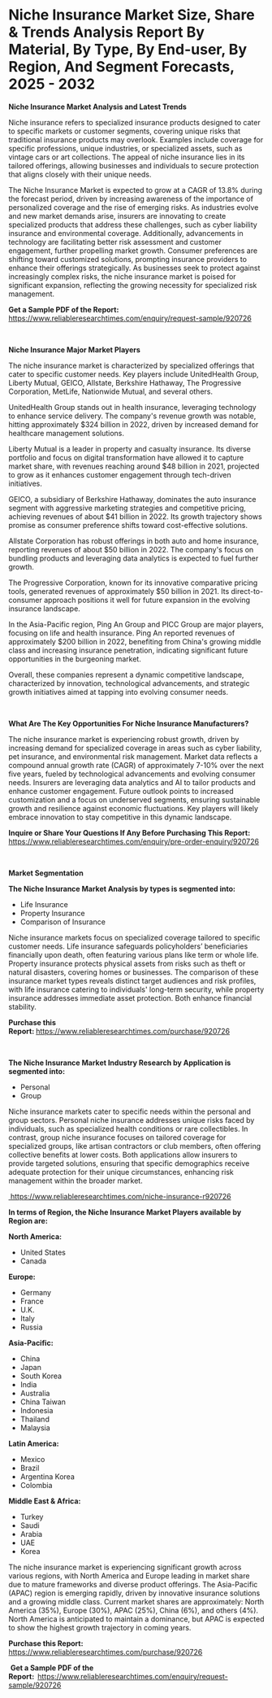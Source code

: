 <p><h1>Niche Insurance Market Size, Share & Trends Analysis Report By Material, By Type, By End-user, By Region, And Segment Forecasts, 2025 - 2032</h1></p><p><strong>Niche Insurance Market Analysis and Latest Trends</strong></p>
<p><p>Niche insurance refers to specialized insurance products designed to cater to specific markets or customer segments, covering unique risks that traditional insurance products may overlook. Examples include coverage for specific professions, unique industries, or specialized assets, such as vintage cars or art collections. The appeal of niche insurance lies in its tailored offerings, allowing businesses and individuals to secure protection that aligns closely with their unique needs.</p><p>The Niche Insurance Market is expected to grow at a CAGR of 13.8% during the forecast period, driven by increasing awareness of the importance of personalized coverage and the rise of emerging risks. As industries evolve and new market demands arise, insurers are innovating to create specialized products that address these challenges, such as cyber liability insurance and environmental coverage. Additionally, advancements in technology are facilitating better risk assessment and customer engagement, further propelling market growth. Consumer preferences are shifting toward customized solutions, prompting insurance providers to enhance their offerings strategically. As businesses seek to protect against increasingly complex risks, the niche insurance market is poised for significant expansion, reflecting the growing necessity for specialized risk management.</p></p>
<p><strong>Get a Sample PDF of the Report:&nbsp;</strong> <a href="https://www.reliableresearchtimes.com/enquiry/request-sample/920726?utm_campaign=3259&utm_medium=2&utm_source=Github&utm_content=ia&utm_term=17042025&utm_id=niche-insurance">https://www.reliableresearchtimes.com/enquiry/request-sample/920726</a></p>
<p>&nbsp;</p>
<p><strong>Niche Insurance Major Market Players</strong></p>
<p><p>The niche insurance market is characterized by specialized offerings that cater to specific customer needs. Key players include UnitedHealth Group, Liberty Mutual, GEICO, Allstate, Berkshire Hathaway, The Progressive Corporation, MetLife, Nationwide Mutual, and several others. </p><p>UnitedHealth Group stands out in health insurance, leveraging technology to enhance service delivery. The company's revenue growth was notable, hitting approximately $324 billion in 2022, driven by increased demand for healthcare management solutions.</p><p>Liberty Mutual is a leader in property and casualty insurance. Its diverse portfolio and focus on digital transformation have allowed it to capture market share, with revenues reaching around $48 billion in 2021, projected to grow as it enhances customer engagement through tech-driven initiatives.</p><p>GEICO, a subsidiary of Berkshire Hathaway, dominates the auto insurance segment with aggressive marketing strategies and competitive pricing, achieving revenues of about $41 billion in 2022. Its growth trajectory shows promise as consumer preference shifts toward cost-effective solutions.</p><p>Allstate Corporation has robust offerings in both auto and home insurance, reporting revenues of about $50 billion in 2022. The company's focus on bundling products and leveraging data analytics is expected to fuel further growth.</p><p>The Progressive Corporation, known for its innovative comparative pricing tools, generated revenues of approximately $50 billion in 2021. Its direct-to-consumer approach positions it well for future expansion in the evolving insurance landscape.</p><p>In the Asia-Pacific region, Ping An Group and PICC Group are major players, focusing on life and health insurance. Ping An reported revenues of approximately $200 billion in 2022, benefiting from China's growing middle class and increasing insurance penetration, indicating significant future opportunities in the burgeoning market. </p><p>Overall, these companies represent a dynamic competitive landscape, characterized by innovation, technological advancements, and strategic growth initiatives aimed at tapping into evolving consumer needs.</p></p>
<p>&nbsp;</p>
<p><strong>What Are The Key Opportunities For Niche Insurance Manufacturers?</strong></p>
<p><p>The niche insurance market is experiencing robust growth, driven by increasing demand for specialized coverage in areas such as cyber liability, pet insurance, and environmental risk management. Market data reflects a compound annual growth rate (CAGR) of approximately 7-10% over the next five years, fueled by technological advancements and evolving consumer needs. Insurers are leveraging data analytics and AI to tailor products and enhance customer engagement. Future outlook points to increased customization and a focus on underserved segments, ensuring sustainable growth and resilience against economic fluctuations. Key players will likely embrace innovation to stay competitive in this dynamic landscape.</p></p>
<p><strong>Inquire or Share Your Questions If Any Before Purchasing This Report:</strong> <a href="https://www.reliableresearchtimes.com/enquiry/pre-order-enquiry/920726?utm_campaign=3259&utm_medium=2&utm_source=Github&utm_content=ia&utm_term=17042025&utm_id=niche-insurance">https://www.reliableresearchtimes.com/enquiry/pre-order-enquiry/920726</a></p>
<p>&nbsp;</p>
<p><strong>Market Segmentation</strong></p>
<p><strong>The Niche Insurance Market Analysis by types is segmented into:</strong></p>
<p><ul><li>Life Insurance</li><li>Property Insurance</li><li>Comparison of Insurance</li></ul></p>
<p><p>Niche insurance markets focus on specialized coverage tailored to specific customer needs. Life insurance safeguards policyholders’ beneficiaries financially upon death, often featuring various plans like term or whole life. Property insurance protects physical assets from risks such as theft or natural disasters, covering homes or businesses. The comparison of these insurance market types reveals distinct target audiences and risk profiles, with life insurance catering to individuals' long-term security, while property insurance addresses immediate asset protection. Both enhance financial stability.</p></p>
<p><strong>Purchase this Report:&nbsp;</strong><a href="https://www.reliableresearchtimes.com/purchase/920726?utm_campaign=3259&utm_medium=2&utm_source=Github&utm_content=ia&utm_term=17042025&utm_id=niche-insurance">https://www.reliableresearchtimes.com/purchase/920726</a></p>
<p>&nbsp;</p>
<p><strong>The Niche Insurance Market Industry Research by Application is segmented into:</strong></p>
<p><ul><li>Personal</li><li>Group</li></ul></p>
<p><p>Niche insurance markets cater to specific needs within the personal and group sectors. Personal niche insurance addresses unique risks faced by individuals, such as specialized health conditions or rare collectibles. In contrast, group niche insurance focuses on tailored coverage for specialized groups, like artisan contractors or club members, often offering collective benefits at lower costs. Both applications allow insurers to provide targeted solutions, ensuring that specific demographics receive adequate protection for their unique circumstances, enhancing risk management within the broader market.</p></p>
<p><a href="https://www.reliableresearchtimes.com/niche-insurance-r920726?utm_campaign=3259&utm_medium=2&utm_source=Github&utm_content=ia&utm_term=17042025&utm_id=niche-insurance">&nbsp;https://www.reliableresearchtimes.com/niche-insurance-r920726</a></p>
<p><strong>In terms of Region, the Niche Insurance Market Players available by Region are:</strong></p>
<p>
    <p> <strong> North America: </strong>
        <ul>
            <li>United States</li>
            <li>Canada</li>
        </ul>
        </p> 
    <p> <strong> Europe: </strong>
        <ul>
            <li>Germany</li>
            <li>France</li>
            <li>U.K.</li>
            <li>Italy</li>
            <li>Russia</li>
        </ul>
        </p> 
    <p> <strong> Asia-Pacific: </strong>
        <ul>
            <li>China</li>
            <li>Japan</li>
            <li>South Korea</li>
            <li>India</li>
            <li>Australia</li>
            <li>China Taiwan</li>
            <li>Indonesia</li>
            <li>Thailand</li>
            <li>Malaysia</li>
        </ul>
        </p> 
    <p> <strong> Latin America: </strong>
        <ul>
            <li>Mexico</li>
            <li>Brazil</li>
            <li>Argentina Korea</li>
            <li>Colombia</li>
        </ul>
        </p> 
    <p> <strong> Middle East & Africa: </strong>
        <ul>
            <li>Turkey</li>
            <li>Saudi</li>
            <li>Arabia</li>
            <li>UAE</li>
            <li>Korea</li>
        </ul>
    </p>
    </p>
<p><p>The niche insurance market is experiencing significant growth across various regions, with North America and Europe leading in market share due to mature frameworks and diverse product offerings. The Asia-Pacific (APAC) region is emerging rapidly, driven by innovative insurance solutions and a growing middle class. Current market shares are approximately: North America (35%), Europe (30%), APAC (25%), China (6%), and others (4%). North America is anticipated to maintain a dominance, but APAC is expected to show the highest growth trajectory in coming years.</p></p>
<p><strong>Purchase this Report: </strong><a href="https://www.reliableresearchtimes.com/purchase/920726?utm_campaign=3259&utm_medium=2&utm_source=Github&utm_content=ia&utm_term=17042025&utm_id=niche-insurance">https://www.reliableresearchtimes.com/purchase/920726</a></p>
<p>&nbsp;<strong>Get a Sample PDF of the Report:&nbsp;&nbsp;</strong><a href="https://www.reliableresearchtimes.com/enquiry/request-sample/920726?utm_campaign=3259&utm_medium=2&utm_source=Github&utm_content=ia&utm_term=17042025&utm_id=niche-insurance">https://www.reliableresearchtimes.com/enquiry/request-sample/920726</a></p>
<p><strong></strong></p>
<p><p></p><p></p><p></p></p>